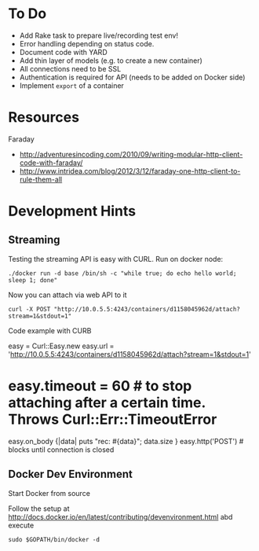 # To Do

* Add Rake task to prepare live/recording test env!
* Error handling depending on status code.
* Document code with YARD
* Add thin layer of models (e.g. to create a new container)
* All connections need to be SSL
* Authentication is required for API (needs to be added on Docker side)
* Implement `export` of a container





# Resources

Faraday

* http://adventuresincoding.com/2010/09/writing-modular-http-client-code-with-faraday/
* http://www.intridea.com/blog/2012/3/12/faraday-one-http-client-to-rule-them-all


# Development Hints

## Streaming

Testing the streaming API is easy with CURL. Run on docker node:

    ./docker run -d base /bin/sh -c "while true; do echo hello world; sleep 1; done"

Now you can attach via web API to it

    curl -X POST "http://10.0.5.5:4243/containers/d1158045962d/attach?stream=1&stdout=1"

Code example with CURB

  easy = Curl::Easy.new
  easy.url = 'http://10.0.5.5:4243/containers/d1158045962d/attach?stream=1&stdout=1'
  # easy.timeout = 60     # to stop attaching after a certain time. Throws Curl::Err::TimeoutError
  easy.on_body {|data| puts "rec: #{data}"; data.size }
  easy.http('POST')   # blocks until connection is closed


## Docker Dev Environment

Start Docker from source

Follow the setup at http://docs.docker.io/en/latest/contributing/devenvironment.html abd execute

    sudo $GOPATH/bin/docker -d




